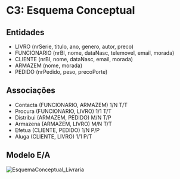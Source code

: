 # C3: Esquema Conceptual

## Entidades
  - LIVRO (nrSerie, titulo, ano, genero, autor, preco)
  - FUNCIONARIO (nrBI, nome, dataNasc, telemovel, email, morada)
  - CLIENTE (nrBI, nome, dataNasc, email, morada)
  - ARMAZEM (nome, morada)
  - PEDIDO (nrPedido, peso, precoPorte)
 
  
## Associações
- Contacta (FUNCIONARIO, ARMAZEM) 1/N T/T
- Procura (FUNCIONARIO, LIVRO) 1/1 T/T
- Distribui (ARMAZEM, PEDIDO) M/N T/P
- Armazena (ARMAZEM, LIVRO) M/N T/T
- Efetua (CLIENTE, PEDIDO) 1/N P/P
- Aluga (CLIENTE, LIVRO) 1/1 P/T


  
## Modelo E/A

![EsquemaConceptual_Livraria](https://user-images.githubusercontent.com/83698988/170834888-931d75a4-1646-40e4-b28c-5b748c56c63e.png)
